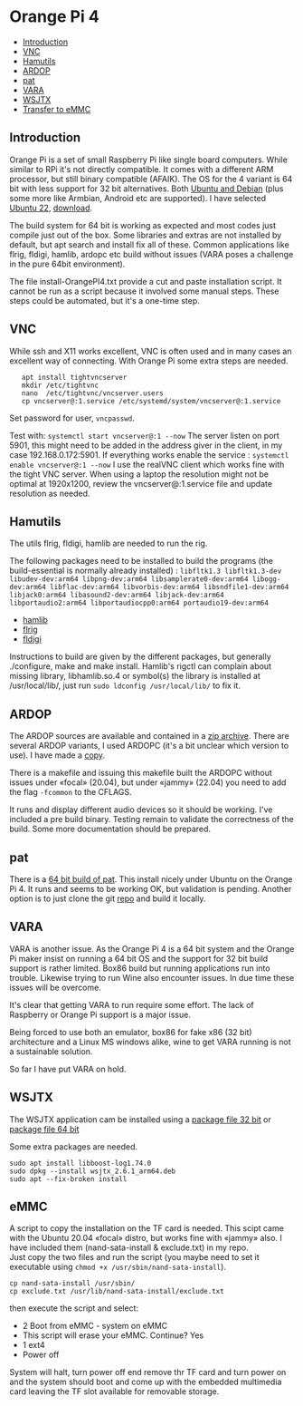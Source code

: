 # Orange Pi 4
* [Introduction](#Introduction)
* [VNC](#VNC)
* [Hamutils](#Hamutils)
* [ARDOP](#ARDOP)
* [pat](#pat)
* [VARA](#VARA)
* [WSJTX](#WSJTX)
* [Transfer to eMMC](#eMMC)

## Introduction
Orange Pi is a set of small Raspberry Pi like single board
computers. While similar to RPi it's not directly compatible. It comes
with a different ARM processor, but still binary compatible
(AFAIK). The OS for the 4 variant is 64 bit with less support for 32
bit alternatives. Both [Ubuntu and Debian](http://www.orangepi.org/html/hardWare/computerAndMicrocontrollers/service-and-support/Orange-pi-4.html) 
(plus some more like Armbian, Android etc are supported). I have selected 
[Ubuntu 22](https://drive.google.com/file/d/12C7mLMsiMOmClAoYMlWcZ5xnpRniBINq/view?usp=sharing), [download](http://www.orangepi.org/html/hardWare/computerAndMicrocontrollers/service-and-support/Orange-pi-4-LTS.html).

The build system for 64 bit is working as expected and most codes just
compile just out of the box. Some libraries and extras are not
installed by default, but apt search and install fix all of
these. Common applications like flrig, fldigi, hamlib, ardopc etc build
without issues (VARA poses a challenge in the pure 64bit environment).

The file install-OrangePI4.txt provide a cut and paste installation 
script. It cannot be run as a script because it involved some manual
steps. These steps could be automated, but it's a one-time step.


## VNC
While ssh and X11 works excellent, VNC is often used and in many cases an excellent
way of connecting. With Orange Pi some extra steps are needed.
```
   apt install tightvncserver
   mkdir /etc/tightvnc
   nano  /etc/tightvnc/vncserver.users
   cp vncserver@:1.service /etc/systemd/system/vncserver@:1.service
``` 
Set password for user, ```vncpasswd```.

Test with:
```systemctl start vncserver@:1 --now```
The server listen on port 5901, this might need to be added in the address giver in the client, in my case 192.168.0.172:5901. If everything works enable the service :
```systemctl enable vncserver@:1 --now```
I use the realVNC client which works fine with the tight VNC server. When using a 
laptop the resolution might not be optimal at 1920x1200, review the 
vncserver@:1.service file and update resolution as needed. 


## Hamutils
The utils flrig, fldigi, hamlib are needed to run the rig.

The following packages need to be installed to build the programs (the build-essential is normally already installed) :
```libfltk1.3 libfltk1.3-dev libudev-dev:arm64 libpng-dev:arm64 libsamplerate0-dev:arm64 libogg-dev:arm64 libflac-dev:arm64 libvorbis-dev:arm64 libsndfile1-dev:arm64 libjack0:arm64 libasound2-dev:arm64 libjack-dev:arm64 libportaudio2:arm64 libportaudiocpp0:arm64 portaudio19-dev:arm64``` 

* [hamlib](https://github.com/Hamlib/Hamlib/releases/download/4.4/hamlib-4.4.tar.gz)
* [flrig](http://www.w1hkj.com/files/flrig/flrig-1.4.7.tar.gz)
* [fldigi](http://www.w1hkj.com/files/fldigi/fldigi-4.1.23.tar.gz)


Instructions to build are given by the different packages, but
generally ./configure, make and make install.
Hamlib's rigctl can complain about missing library, libhamlib.so.4 or symbol(s)
the library is installed at /usr/local/lib/, just run 
```sudo ldconfig /usr/local/lib/``` to fix it.


## ARDOP 
The ARDOP sources are available and contained in a [zip archive](https://www.cantab.net/users/john.wiseman/Downloads/Beta/TeensyProjects.zip). 
There are several ARDOP variants, I used ARDOPC (it's a bit unclear which 
version to use). I have made a [copy](https://github.com/olewsaa/amateur-radio/tree/main/OrangePi).

There is a makefile and issuing this makefile built the ARDOPC without 
issues under «focal» (20.04), but under «jammy» (22.04) you need to add the 
flag ```-fcommon```  to the CFLAGS.

It runs and display different audio devices so it should be working. 
I've included a pre build binary. Testing remain to validate the 
correctness of the build. Some more documentation should be prepared.


## pat
There is a [64 bit build of pat](https://harenber.web.cern.ch/harenber/pat_0.12.1_arm64.deb).
This install nicely under Ubuntu on the Orange Pi 4. It runs and seems to be 
working OK, but validation is pending. Another option is to just clone
the git [repo](https://github.com/la5nta/pat) and build it locally.

## VARA
VARA is another issue. As the Orange Pi 4 is a 64 bit system and the
Orange Pi maker insist on running a 64 bit OS and the support for 32 bit
build support is rather limited. Box86 build but running applications
run into trouble. Likewise trying to run Wine also encounter issues. 
In due time these issues will be overcome. 

It's clear that getting VARA to run require some effort. The lack of
Raspberry or Orange Pi support is a major issue. 

Being forced to use both an emulator, box86 for fake x86 (32 bit) architecture 
and a Linux MS windows alike, wine to get VARA running is not a sustainable
solution. 

So far I have put VARA on hold. 


## WSJTX
The WSJTX application cam be installed using a 
[package file 32 bit](https://sourceforge.net/projects/wsjt/files/wsjtx-2.6.1/wsjtx_2.6.1_armhf.deb/download) or 
[package file 64 bit](https://sourceforge.net/projects/wsjt/files/wsjtx-2.6.1/wsjtx_2.6.1_arm64.deb/download)

Some extra packages are needed. 

```
sudo apt install libboost-log1.74.0
sudo dpkg --install wsjtx_2.6.1_arm64.deb
sudo apt --fix-broken install
```


## eMMC
A script to copy the installation on the TF card is needed. This scipt
came with the Ubuntu 20.04 «focal» distro, but works fine with «jammy» 
also. I have included them (nand-sata-install & exclude.txt) in my repo.  
Just copy the two files and run the script (you maybe need to set it executable
using ```chmod +x /usr/sbin/nand-sata-install```).

```
cp nand-sata-install /usr/sbin/
cp exclude.txt /usr/lib/nand-sata-install/exclude.txt
```

then execute the script and select:
* 2 Boot from eMMC - system on eMMC
* This script will erase your eMMC. Continue? Yes
* 1 ext4
* Power off 

System will halt, turn power off end remove thr TF card and turn power 
on and the system should boot and come up with the embedded multimedia
card leaving the TF slot available for removable storage.


